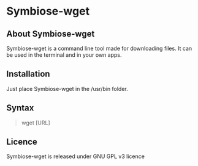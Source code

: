 # Symbiose-wget

## About Symbiose-wget
Symbiose-wget is a command line tool made for downloading files. It can be used in the terminal and in your own apps.

## Installation
Just place Symbiose-wget in the /usr/bin folder.

## Syntax
> wget [URL]

## Licence
Symbiose-wget is released under GNU GPL v3 licence